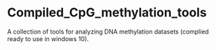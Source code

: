 # Compiled_CpG_methylation_tools
A collection of tools for analyzing DNA methylation datasets (complied ready to use in windows 10).
